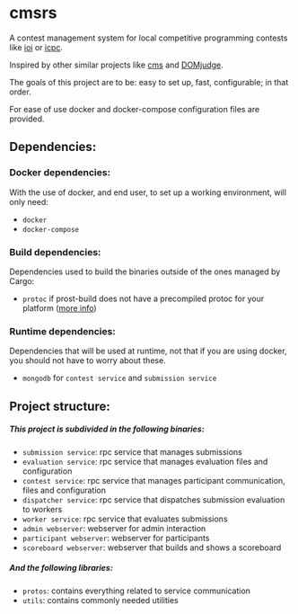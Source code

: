 # cmsrs

A contest management system for local competitive programming contests like [ioi](https://ioinformatics.org/) or [icpc](https://icpc.global/).

Inspired by other similar projects like [cms](https://cms-dev.github.io/) and [DOMjudge](https://www.domjudge.org/).

The goals of this project are to be: easy to set up, fast, configurable; in that order.

For ease of use docker and docker-compose configuration files are provided.

## Dependencies:

### Docker dependencies:
With the use of docker, and end user, to set up a working environment, will only need:
- `docker`
- `docker-compose`

### Build dependencies:
Dependencies used to build the binaries outside of the ones managed by Cargo:
- `protoc` if prost-build does not have a precompiled protoc for your platform ([more info](https://lib.rs/crates/prost-build))

### Runtime dependencies:
Dependencies that will be used at runtime, not that if you are using docker, you should not have to worry about these.
- `mongodb` for `contest service` and `submission service`

## Project structure:

##### This project is subdivided in the following binaries:
- `submission service`: rpc service that manages submissions
- `evaluation service`: rpc service that manages evaluation files and configuration
- `contest service`: rpc service that manages participant communication, files and configuration
- `dispatcher service`: rpc service that dispatches submission evaluation to workers
- `worker service`: rpc service that evaluates submissions
- `admin webserver`: webserver for admin interaction
- `participant webserver`: webserver for participants
- `scoreboard webserver`: webserver that builds and shows a scoreboard

##### And the following libraries:
- `protos`: contains everything related to service communication
- `utils`: contains commonly needed utilities

